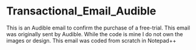 # Transactional_Email_Audible
This is an Audible email to confirm the purchase of a free-trial. This email was originally sent by Audible. While the code is mine I do not own the images or design.
This email was coded from scratch in Notepad++

